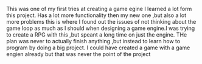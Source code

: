 This was one of my first tries at creating a game egine I learned a lot form this project. Has a lot more functionality then my new one ,but also a lot more problems
this is where I found out the issues of not thinking about the game loop as much as I should when designing a game engine.I was trying to create a RPG with this ,but
speant a long time on just the engine. THe plan was never to actually finish anything ,but instead to learn how to program by doing a big project. I could have created
a game with a game engien already but that was never the point of the project
